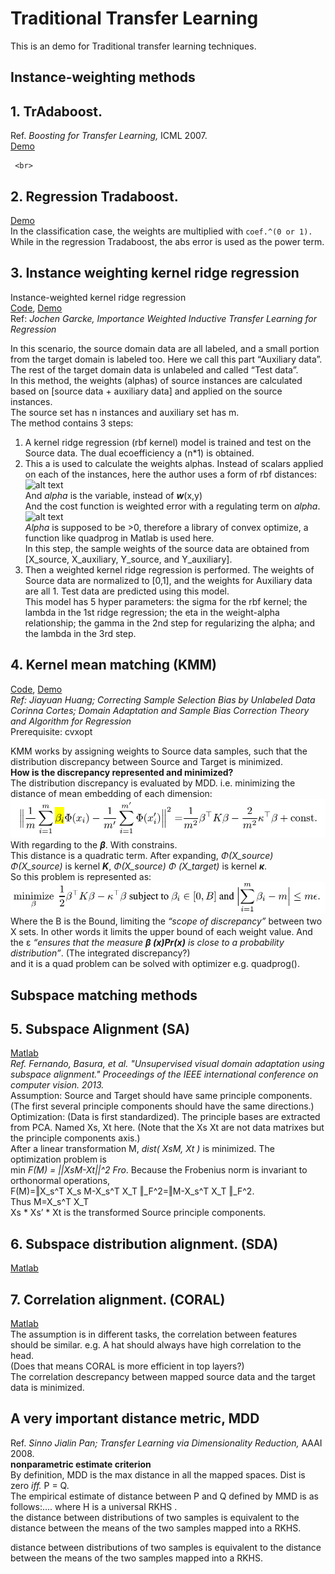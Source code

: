 # Traditional Transfer Learning

  This is an demo for Traditional transfer learning techniques.
## Instance-weighting methods

## 1. TrAdaboost. 
Ref. *Boosting for Transfer Learning,* ICML 2007.<br>
     [Demo](./TrAdbMultiClass.py)<br>
     
     <br>
## 2. Regression Tradaboost. 
   [Demo](./TrAdaBoostRegression.py) <br>
  In the classification case, the weights are multiplied with `coef.^(0 or 1).` <br>
  While in the regression Tradaboost, the abs error is used as the power term. 

## 3. Instance weighting kernel ridge regression
Instance-weighted kernel ridge regression<br>
     [Code](./IW_KRR.py), [Demo](./IWKRR_Demo.py)   
Ref: *Jochen Garcke, Importance Weighted Inductive Transfer Learning for Regression*<br>

In this scenario, the source domain data are all labeled, and a small portion from the target domain is labeled too. Here we call this part “Auxiliary data”. The rest of the target domain data is unlabeled and called “Test data”.<br>
In this method, the weights (alphas) of source instances are calculated based on \[source data + auxiliary data] and applied on the source instances. <br>
The source set has n instances and auxiliary set has m. <br>
The method contains 3 steps:<br>
1)	A kernel ridge regression (rbf kernel) model is trained and test on the Source data. The dual ecoefficiency a (n*1) is obtained. <br>
2)	This a is used to calculate the weights alphas. Instead of scalars applied on each of the instances, here the author uses a form of rbf distances: <br>
 ![alt text](https://github.com/Ribosome25/Traditional_Transfer_Learning/blob/master/imgs/kRR_fig1.png)<br>
And *alpha* is the variable, instead of ***w***(x,y)<br>
And the cost function is weighted error with a regulating term on *alpha*. <br>
 ![alt text](https://github.com/Ribosome25/Traditional_Transfer_Learning/blob/master/imgs/kRR_fig2.png)<br>
*Alpha* is supposed to be >0, therefore a library of convex optimize, a function like quadprog in Matlab is used here. <br>
In this step, the sample weights of the source data are obtained from \[X_source, X_auxiliary, Y_source, and Y_auxiliary]. <br>
3)	Then a weighted kernel ridge regression is performed. The weights of Source data are normalized to \[0,1], and the weights for Auxiliary data are all 1. Test data are predicted using this model.  <br>
This model has 5 hyper parameters: the sigma for the rbf kernel; the lambda in the 1st ridge regression; the eta in the weight-alpha relationship; the gamma in the 2nd step for regularizing the alpha; and the lambda in the 3rd step.<br>

## 4. Kernel mean matching (KMM)
   [Code](./KMM.py), [Demo](./Kmm_Demo.py)   <br>
*Ref: Jiayuan Huang; Correcting Sample Selection Bias by Unlabeled Data <br>
Corinna Cortes; Domain Adaptation and Sample Bias Correction Theory and Algorithm for Regression<br>*
Prerequisite: cvxopt<br>

KMM works by assigning weights to Source data samples, such that the distribution discrepancy between Source and Target is minimized. <br>
<b> How is the discrepancy represented and minimized?</b><br>
The distribution discrepancy is evaluated by MDD. i.e. minimizing the distance of mean embedding of each dimension:<br>
 ![alt text](./imgs/kmm_fig1.png)<br>
With regarding to the ***β***. With constrains. <br>
This distance is a quadratic term. After expanding, *Φ(X_source) Φ(X_source)* is kernel ***K***,  *Φ(X_source) Φ (X_target)* is kernel ***κ***. <br>
So this problem is represented as:<br>
 ![alt text](./imgs/kmm_fig2.png)<br>
Where the B is the Bound, limiting the *“scope of discrepancy”* between two X sets. In other words it limits the upper bound of each weight value. And the ε *“ensures that the measure ***β (x)Pr(x)*** is close to a probability distribution”*. (The integrated discrepancy?)<br>
and it is a quad problem can be solved with optimizer e.g. quadprog(). <br>


## Subspace matching methods
## 5. Subspace Alignment (SA)
[Matlab](./SA.m)<br>
*Ref. Fernando, Basura, et al. "Unsupervised visual domain adaptation using subspace alignment." Proceedings of the IEEE international conference on computer vision. 2013.* <br>
Assumption: Source and Target should have same principle components. (The first several principle components should have the same directions.)<br>
Optimization: (Data is first standardized). The principle bases are extracted from PCA. Named Xs, Xt here. (Note that the Xs Xt are not data matrixes but the principle components axis.) <br>
After a linear transformation M, *dist( XsM, Xt )* is minimized. The optimization problem is <br>
min *F(M) = ||XsM-Xt||^2 Fro*.
Because the Frobenius norm is invariant to orthonormal operations, <br>
F(M)=‖X_s^T X_s M-X_s^T X_T ‖_F^2=‖M-X_s^T X_T ‖_F^2.<br>
Thus M=X_s^T X_T <br>
Xs  * Xs’ * Xt is the transformed Source principle components. <br>

## 6. Subspace distribution alignment. (SDA)
[Matlab](./SDA_demo.m)<br>
## 7. Correlation alignment. (CORAL)
[Matlab](./Coral.m)<br>
  The assumption is in different tasks, the correlation between features should be similar. e.g. A hat should always have high correlation to the head. <br>
  (Does that means CORAL is more efficient in top layers?)<br>
  The correlation descrepancy between mapped source data and the target data is minimized.
  
## A very important distance metric, MDD
Ref. *Sinno Jialin Pan; Transfer Learning via Dimensionality Reduction,* AAAI 2008.<br>
**nonparametric estimate criterion**<br>
By definition, MDD is the max distance in all the mapped spaces. Dist is zero *iff.* P = Q. <br>
The empirical estimate of distance between P and Q defined by MMD is as follows:.... where H is a universal RKHS .<br>
the distance between distributions of two samples is equivalent to the distance between the means of the two samples mapped into a RKHS.

 distance between distributions of two samples is equivalent to the distance between the means of the two samples mapped into a RKHS.
